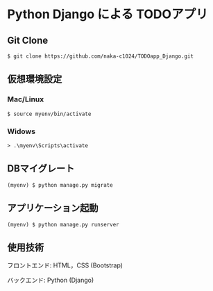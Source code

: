 # Python Django による TODOアプリ
## Git Clone

```
$ git clone https://github.com/naka-c1024/TODOapp_Django.git
```

## 仮想環境設定

### Mac/Linux

```
$ source myenv/bin/activate
```

### Widows

```
> .\myenv\Scripts\activate
```

## DBマイグレート

```
(myenv) $ python manage.py migrate
```

## アプリケーション起動

```
(myenv) $ python manage.py runserver
```

## 使用技術

フロントエンド: HTML，CSS (Bootstrap)

バックエンド: Python (Django)
